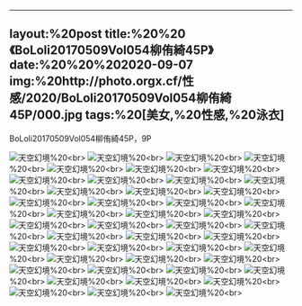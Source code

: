 ﻿---
layout:%20post
title:%20%20《BoLoli20170509Vol054柳侑綺45P》
date:%20%20%202020-09-07
img:%20http://photo.orgx.cf/性感/2020/BoLoli20170509Vol054柳侑綺45P/000.jpg
tags:%20[美女,%20性感,%20泳衣]
---

BoLoli20170509Vol054柳侑綺45P，9P



![天空幻境](http://photo.orgx.cf/性感/2020/BoLoli20170509Vol054柳侑綺45P/001.jpg%20''天空幻境'')%20<br>
![天空幻境](http://photo.orgx.cf/性感/2020/BoLoli20170509Vol054柳侑綺45P/002.jpg%20''天空幻境'')%20<br>
![天空幻境](http://photo.orgx.cf/性感/2020/BoLoli20170509Vol054柳侑綺45P/003.jpg%20''天空幻境'')%20<br>
![天空幻境](http://photo.orgx.cf/性感/2020/BoLoli20170509Vol054柳侑綺45P/004.jpg%20''天空幻境'')%20<br>
![天空幻境](http://photo.orgx.cf/性感/2020/BoLoli20170509Vol054柳侑綺45P/005.jpg%20''天空幻境'')%20<br>
![天空幻境](http://photo.orgx.cf/性感/2020/BoLoli20170509Vol054柳侑綺45P/006.jpg%20''天空幻境'')%20<br>
![天空幻境](http://photo.orgx.cf/性感/2020/BoLoli20170509Vol054柳侑綺45P/007.jpg%20''天空幻境'')%20<br>
![天空幻境](http://photo.orgx.cf/性感/2020/BoLoli20170509Vol054柳侑綺45P/008.jpg%20''天空幻境'')%20<br>
![天空幻境](http://photo.orgx.cf/性感/2020/BoLoli20170509Vol054柳侑綺45P/009.jpg%20''天空幻境'')%20<br>
![天空幻境](http://photo.orgx.cf/性感/2020/BoLoli20170509Vol054柳侑綺45P/010.jpg%20''天空幻境'')%20<br>
![天空幻境](http://photo.orgx.cf/性感/2020/BoLoli20170509Vol054柳侑綺45P/011.jpg%20''天空幻境'')%20<br>
![天空幻境](http://photo.orgx.cf/性感/2020/BoLoli20170509Vol054柳侑綺45P/012.jpg%20''天空幻境'')%20<br>
![天空幻境](http://photo.orgx.cf/性感/2020/BoLoli20170509Vol054柳侑綺45P/013.jpg%20''天空幻境'')%20<br>
![天空幻境](http://photo.orgx.cf/性感/2020/BoLoli20170509Vol054柳侑綺45P/014.jpg%20''天空幻境'')%20<br>
![天空幻境](http://photo.orgx.cf/性感/2020/BoLoli20170509Vol054柳侑綺45P/015.jpg%20''天空幻境'')%20<br>
![天空幻境](http://photo.orgx.cf/性感/2020/BoLoli20170509Vol054柳侑綺45P/016.jpg%20''天空幻境'')%20<br>
![天空幻境](http://photo.orgx.cf/性感/2020/BoLoli20170509Vol054柳侑綺45P/017.jpg%20''天空幻境'')%20<br>
![天空幻境](http://photo.orgx.cf/性感/2020/BoLoli20170509Vol054柳侑綺45P/018.jpg%20''天空幻境'')%20<br>
![天空幻境](http://photo.orgx.cf/性感/2020/BoLoli20170509Vol054柳侑綺45P/019.jpg%20''天空幻境'')%20<br>
![天空幻境](http://photo.orgx.cf/性感/2020/BoLoli20170509Vol054柳侑綺45P/020.jpg%20''天空幻境'')%20<br>
![天空幻境](http://photo.orgx.cf/性感/2020/BoLoli20170509Vol054柳侑綺45P/021.jpg%20''天空幻境'')%20<br>
![天空幻境](http://photo.orgx.cf/性感/2020/BoLoli20170509Vol054柳侑綺45P/022.jpg%20''天空幻境'')%20<br>
![天空幻境](http://photo.orgx.cf/性感/2020/BoLoli20170509Vol054柳侑綺45P/023.jpg%20''天空幻境'')%20<br>
![天空幻境](http://photo.orgx.cf/性感/2020/BoLoli20170509Vol054柳侑綺45P/024.jpg%20''天空幻境'')%20<br>
![天空幻境](http://photo.orgx.cf/性感/2020/BoLoli20170509Vol054柳侑綺45P/025.jpg%20''天空幻境'')%20<br>
![天空幻境](http://photo.orgx.cf/性感/2020/BoLoli20170509Vol054柳侑綺45P/026.jpg%20''天空幻境'')%20<br>
![天空幻境](http://photo.orgx.cf/性感/2020/BoLoli20170509Vol054柳侑綺45P/027.jpg%20''天空幻境'')%20<br>
![天空幻境](http://photo.orgx.cf/性感/2020/BoLoli20170509Vol054柳侑綺45P/028.jpg%20''天空幻境'')%20<br>
![天空幻境](http://photo.orgx.cf/性感/2020/BoLoli20170509Vol054柳侑綺45P/029.jpg%20''天空幻境'')%20<br>
![天空幻境](http://photo.orgx.cf/性感/2020/BoLoli20170509Vol054柳侑綺45P/030.jpg%20''天空幻境'')%20<br>
![天空幻境](http://photo.orgx.cf/性感/2020/BoLoli20170509Vol054柳侑綺45P/031.jpg%20''天空幻境'')%20<br>
![天空幻境](http://photo.orgx.cf/性感/2020/BoLoli20170509Vol054柳侑綺45P/032.jpg%20''天空幻境'')%20<br>
![天空幻境](http://photo.orgx.cf/性感/2020/BoLoli20170509Vol054柳侑綺45P/033.jpg%20''天空幻境'')%20<br>
![天空幻境](http://photo.orgx.cf/性感/2020/BoLoli20170509Vol054柳侑綺45P/034.jpg%20''天空幻境'')%20<br>
![天空幻境](http://photo.orgx.cf/性感/2020/BoLoli20170509Vol054柳侑綺45P/035.jpg%20''天空幻境'')%20<br>
![天空幻境](http://photo.orgx.cf/性感/2020/BoLoli20170509Vol054柳侑綺45P/036.jpg%20''天空幻境'')%20<br>
![天空幻境](http://photo.orgx.cf/性感/2020/BoLoli20170509Vol054柳侑綺45P/037.jpg%20''天空幻境'')%20<br>
![天空幻境](http://photo.orgx.cf/性感/2020/BoLoli20170509Vol054柳侑綺45P/038.jpg%20''天空幻境'')%20<br>
![天空幻境](http://photo.orgx.cf/性感/2020/BoLoli20170509Vol054柳侑綺45P/039.jpg%20''天空幻境'')%20<br>
![天空幻境](http://photo.orgx.cf/性感/2020/BoLoli20170509Vol054柳侑綺45P/040.jpg%20''天空幻境'')%20<br>
![天空幻境](http://photo.orgx.cf/性感/2020/BoLoli20170509Vol054柳侑綺45P/041.jpg%20''天空幻境'')%20<br>
![天空幻境](http://photo.orgx.cf/性感/2020/BoLoli20170509Vol054柳侑綺45P/042.jpg%20''天空幻境'')%20<br>
![天空幻境](http://photo.orgx.cf/性感/2020/BoLoli20170509Vol054柳侑綺45P/043.jpg%20''天空幻境'')%20<br>
![天空幻境](http://photo.orgx.cf/性感/2020/BoLoli20170509Vol054柳侑綺45P/044.jpg%20''天空幻境'')%20<br>
![天空幻境](http://photo.orgx.cf/性感/2020/BoLoli20170509Vol054柳侑綺45P/045.jpg%20''天空幻境'')%20<br>